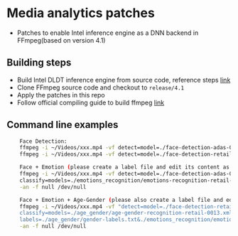 # Media analytics patches
- Patches to enable Intel inference engine as a DNN backend in FFmpeg(based on version 4.1)

## Building steps
- Build Intel DLDT inference engine from source code, reference steps [link](https://github.com/linxie47/dldt/tree/build_script/build-script)
- Clone FFmpeg source code and checkout to `release/4.1`
- Apply the patches in this repo
- Follow official compiling guide to build ffmpeg [link](https://trac.ffmpeg.org/wiki/CompilationGuide)

## Command line examples
```sh
    Face Detection:
    ffmpeg -i ~/Videos/xxx.mp4 -vf detect=model=./face-detection-adas-0001/FP32/face-detection-adas-0001.xml:name=face -an -f null /dev/null
    ffmpeg -i ~/Videos/xxx.mp4 -vf detect=model=./face-detection-retail-0004/FP32/face-detection-retail-0004.xml:name=face -an -f null /dev/null

    Face + Emotion (please create a label file and edit its content as: neutral,happy,sad,surprise,anger)
    ffmpeg -i ~/Videos/xxx.mp4 -vf detect=model=./face-detection-adas-0001/FP32/face-detection-adas-0001.xml:name=face, \
    classify=models=./emotions_recognition/emotions-recognition-retail-0003.xml:labels=./emotions_recognition/emotion-labels.txt:names=emotion \
    -an -f null /dev/null

    Face + Emotion + Age-Gender (please also create a label file and edit its content as: female,male)
    ffmpeg -i ~/Videos/xxx.mp4 -vf "detect=model=./face-detection-retail-0004/FP32/face-detection-retail-0004.xml:name=face, \
    classify=models=./age_gender/age-gender-recognition-retail-0013.xml&./emotions_recognition/emotions-recognition-retail-0003.xml: \
    labels=./age_gender/gender-labels.txt&./emotions_recognition/emotion-labels.txt:names=age-gender&emotion" \
    -an -f null /dev/null
```

